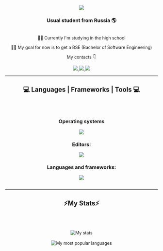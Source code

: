 
<h1 align="center">
    <img src="https://readme-typing-svg.herokuapp.com/?font=Righteous&size=36&center=true&vCenter=true&width=500&height=70&duration=4000&lines=Hi+There!+😀✋;+I'm+M1nell!;" />
</h1>

<h3 align="center">Usual student from Russia 🌎</h3>

<br/>

<div align="center">
 🏃‍♂️ Currently I'm studying in the high school
  
  👨‍🎓 My goal for now is to get a BSE (Bachelor of Software Engineering)
      
  My contacts 👇

 </div>
 
<div align="center"> 
  <a href="mailto:inormalpersoon@gmail.com">
    <img src="https://img.shields.io/badge/Gmail-333333?style=for-the-badge&logo=gmail&logoColor=red" />
  </a>
  <a href="https://t.me/ANIMALFUCKER" target="_blank">
    <img src="https://img.shields.io/badge/Telegram-0077B5?style=for-the-badge&logo=Telegram&logoColor=white" target="_blank" />
  </a>
  <a href="https://www.youtube.com/watch?v=dQw4w9WgXcQ" target="_blank">
     <img src="https://img.shields.io/badge/YouTube-FF5722?style=for-the-badge&logo=youtube&logoColor=white" target="_blank" /> <!-- sqlite, safari, google-chrome are other good icon options -->
  </a>
</div>

 <hr/>
 
<h2 align="center">💻 Languages | Frameworks | Tools 💻</h2>
<br/>
<br>
<div align="center">
    <h3>Operating systems</h3>
    <img src="https://skillicons.dev/icons?i=arch,ubuntu,debian,windows" />
    <h3>Editors:</h3>
    <img src="https://skillicons.dev/icons?i=vscode,vim,pycharm,sublime" />
    <h3>Languages and frameworks:</h3>
    <img src="https://skillicons.dev/icons?i=python,javascript,typescript,nodejs,flask,django,webstorm,css,html,pycharm" />
  
</div>

<br/>
<hr/>

<h2 align="center">⚡My Stats⚡</h2>
<div align=center>
  <br>
<!--   <a href="https://git.io/streak-stats"><img src="https://streak-stats.demolab.com?user=M1nell&theme=dark&hide_border=true&date_format=M%20j%5B%2C%20Y%5D&mode=weekly&card_width=500" alt="GitHub Streak" /></a> -->
  </br>
  <br>
  <img alt="My stats" src="https://github-readme-stats.vercel.app/api?username=M1nell&theme=dark&show_icons=true"/>
  </br>
  <br>
  <img alt="My most popular languages" src="https://github-readme-stats.vercel.app/api/top-langs/?username=M1nell&layout=compact&theme=dark"/>
  </br>
</div>
<br/>

